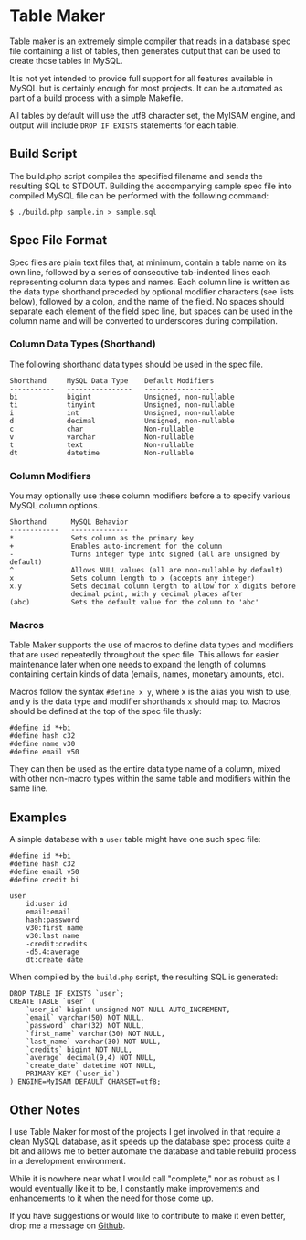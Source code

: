 # Table Maker

Table maker is an extremely simple compiler that reads in a database spec file 
containing a list of tables, then generates output that can be used to create 
those tables in MySQL.

It is not yet intended to provide full support for all features available in 
MySQL but is certainly enough for most projects. It can be automated as part of
a build process with a simple Makefile.

All tables by default will use the utf8 character set, the MyISAM engine, and
output will include `DROP IF EXISTS` statements for each table.


## Build Script

The build.php script compiles the specified filename and sends the resulting
SQL to STDOUT. Building the accompanying sample spec file into compiled MySQL
file can be performed with the following command:

    $ ./build.php sample.in > sample.sql


## Spec File Format

Spec files are plain text files that, at minimum, contain a table name on its
own line, followed by a series of consecutive tab-indented lines each 
representing column data types and names. Each column line is written as the
data type shorthand preceded by optional modifier characters (see lists below), 
followed by a colon, and the name of the field. No spaces should separate each
element of the field spec line, but spaces can be used in the column name and
will be converted to underscores during compilation.


### Column Data Types (Shorthand)
The following shorthand data types should be used in the spec file.

    Shorthand     MySQL Data Type    Default Modifiers
    -----------   ----------------   -----------------
    bi            bigint             Unsigned, non-nullable
    ti            tinyint            Unsigned, non-nullable
    i             int                Unsigned, non-nullable
    d             decimal            Unsigned, non-nullable
    c             char               Non-nullable
    v             varchar            Non-nullable
    t             text               Non-nullable
    dt            datetime           Non-nullable


### Column Modifiers

You may optionally use these column modifiers before a to specify various MySQL 
column options.

    Shorthand      MySQL Behavior
    ------------   --------------
    *              Sets column as the primary key
    +              Enables auto-increment for the column
    -              Turns integer type into signed (all are unsigned by default)
    ^              Allows NULL values (all are non-nullable by default)
    x              Sets column length to x (accepts any integer)
    x.y            Sets decimal column length to allow for x digits before 
                   decimal point, with y decimal places after
    (abc)          Sets the default value for the column to 'abc'


### Macros

Table Maker supports the use of macros to define data types and modifiers that
are used repeatedly throughout the spec file. This allows for easier maintenance
later when one needs to expand the length of columns containing certain kinds
of data (emails, names, monetary amounts, etc).

Macros follow the syntax `#define x y`, where x is the alias you wish to use,
and y is the data type and modifier shorthands `x` should map to. Macros should 
be defined at the top of the spec file thusly:

    #define id *+bi
    #define hash c32
    #define name v30
    #define email v50

They can then be used as the entire data type name of a column, mixed with other 
non-macro types within the same table and modifiers within the same line.



## Examples
A simple database with a `user` table might have one such spec file:

    #define id *+bi
    #define hash c32
    #define email v50
    #define credit bi
    
    user
    	id:user id
    	email:email
    	hash:password
    	v30:first name
    	v30:last name
    	-credit:credits
    	-d5.4:average
    	dt:create date

When compiled by the `build.php` script, the resulting SQL is generated:

    DROP TABLE IF EXISTS `user`;
    CREATE TABLE `user` (
    	`user_id` bigint unsigned NOT NULL AUTO_INCREMENT,
    	`email` varchar(50) NOT NULL,
    	`password` char(32) NOT NULL,
    	`first_name` varchar(30) NOT NULL,
    	`last_name` varchar(30) NOT NULL,
    	`credits` bigint NOT NULL,
    	`average` decimal(9,4) NOT NULL,
    	`create_date` datetime NOT NULL,
    	PRIMARY KEY (`user_id`)
    ) ENGINE=MyISAM DEFAULT CHARSET=utf8;

## Other Notes

I use Table Maker for most of the projects I get involved in that require a 
clean MySQL database, as it speeds up the database spec process quite a bit and
allows me to better automate the database and table rebuild process in a 
development environment.

While it is nowhere near what I would call "complete," nor as robust as I would
eventually like it to be, I constantly make improvements and enhancements to it
when the need for those come up.

If you have suggestions or would like to contribute to make it even better, 
drop me a message on [Github][1].

  
  [1]:http://github.com/briancline

